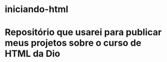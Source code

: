 # iniciando-html

# Repositório que usarei para publicar meus projetos sobre o curso de HTML da Dio 
